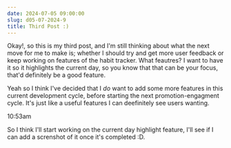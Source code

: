```yaml
---
date: 2024-07-05 09:00:00
slug: d05-07-2024-9
title: Third Post :)
---
```


Okay!, so this is my third post, and I'm still thinking about what the next move for me to make is; whether I should try and get more user feedback or keep working on features of the habit tracker. What feautres? I want to have it so it highlights the current day, so you know that that can be your focus, that'd definitely be a good feature.

Yeah so I think I've decided that I *do* want to add some more features in this current development cycle, before starting the next promotion-engagment cycle. It's just like a useful features I can deefinitely see users wanting.

10:53am

So I think I'll start working on the current day highlight feature, I'll see if I can add a screnshot of it once it's completed :D.



